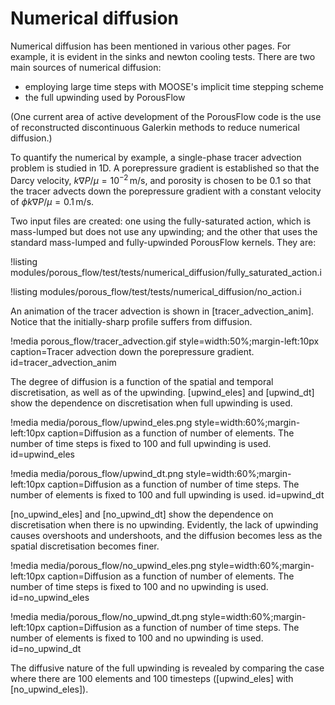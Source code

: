 # Numerical diffusion

Numerical diffusion has been mentioned in various other pages.  For example, it is evident in the sinks and newton cooling tests.  There are two main sources of numerical diffusion:

- employing large time steps with MOOSE's implicit time stepping scheme
- the full upwinding used by PorousFlow

(One current area of active development of the PorousFlow code is the use of reconstructed discontinuous Galerkin methods to reduce numerical diffusion.)

To quantify the numerical by example, a single-phase tracer advection problem is studied in 1D.  A porepressure gradient is established so that the Darcy velocity, $k \nabla P/\mu = 10^{-2}\,$m/s, and porosity is chosen to be $0.1$ so that the tracer advects down the porepressure gradient with a constant velocity of $\phi k\nabla P/\mu = 0.1\,$m/s.

Two input files are created: one using the fully-saturated action, which is mass-lumped but does not use any upwinding; and the other that uses the standard mass-lumped and fully-upwinded PorousFlow kernels.  They are:

!listing modules/porous_flow/test/tests/numerical_diffusion/fully_saturated_action.i

!listing modules/porous_flow/test/tests/numerical_diffusion/no_action.i

An animation of the tracer advection is shown in [tracer_advection_anim].  Notice that the initially-sharp profile suffers from diffusion.

!media porous_flow/tracer_advection.gif style=width:50%;margin-left:10px caption=Tracer advection down the porepressure gradient.  id=tracer_advection_anim

The degree of diffusion is a function of the spatial and temporal discretisation, as well as of the upwinding.  [upwind_eles] and [upwind_dt] show the dependence on discretisation when full upwinding is used.

!media media/porous_flow/upwind_eles.png style=width:60%;margin-left:10px caption=Diffusion as a function of number of elements.  The number of time steps is fixed to 100 and full upwinding is used.  id=upwind_eles

!media media/porous_flow/upwind_dt.png style=width:60%;margin-left:10px caption=Diffusion as a function of number of time steps.  The number of elements is fixed to 100 and full upwinding is used.  id=upwind_dt

[no_upwind_eles] and [no_upwind_dt] show the dependence on discretisation when there is no upwinding.  Evidently, the lack of upwinding causes overshoots and undershoots, and the diffusion becomes less as the spatial discretisation becomes finer.

!media media/porous_flow/no_upwind_eles.png style=width:60%;margin-left:10px caption=Diffusion as a function of number of elements.  The number of time steps is fixed to 100 and no upwinding is used.  id=no_upwind_eles

!media media/porous_flow/no_upwind_dt.png style=width:60%;margin-left:10px caption=Diffusion as a function of number of time steps.  The number of elements is fixed to 100 and no upwinding is used.  id=no_upwind_dt

The diffusive nature of the full upwinding is revealed by comparing the case where there are 100 elements and 100 timesteps ([upwind_eles] with [no_upwind_eles]).






